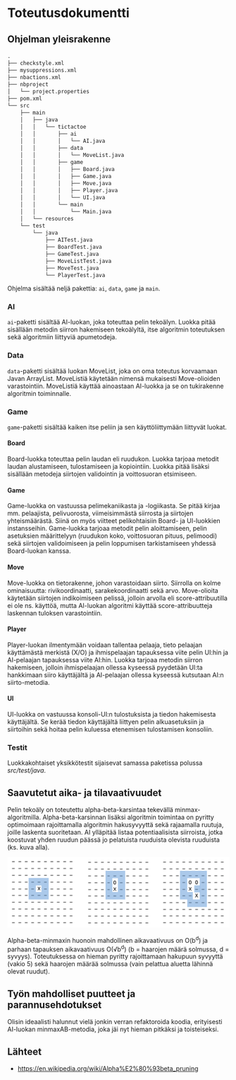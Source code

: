# Toteutusdokumentti

## Ohjelman yleisrakenne

````
.
├── checkstyle.xml
├── mysuppressions.xml
├── nbactions.xml
├── nbproject
│   └── project.properties
├── pom.xml
└── src
    ├── main
    │   ├── java
    │   │   └── tictactoe
    │   │       ├── ai
    │   │       │   └── AI.java
    │   │       ├── data
    │   │       │   └── MoveList.java
    │   │       ├── game
    │   │       │   ├── Board.java
    │   │       │   ├── Game.java
    │   │       │   ├── Move.java
    │   │       │   ├── Player.java
    │   │       │   └── UI.java
    │   │       └── main
    │   │           └── Main.java
    │   └── resources
    └── test
        └── java
            ├── AITest.java
            ├── BoardTest.java
            ├── GameTest.java
            ├── MoveListTest.java
            ├── MoveTest.java
            └── PlayerTest.java
````


Ohjelma sisältää neljä pakettia: `ai`, `data`, `game` ja `main`. 

### AI
`ai`-paketti sisältää AI-luokan, joka toteuttaa pelin tekoälyn. Luokka pitää sisällään metodin siirron hakemiseen tekoälyltä, itse algoritmin toteutuksen sekä algoritmiin liittyviä apumetodeja. 

### Data
`data`-paketti sisältää luokan MoveList, joka on oma toteutus korvaamaan Javan ArrayList. MoveListiä käytetään nimensä mukaisesti Move-olioiden varastointiin. MoveListiä käyttää ainoastaan AI-luokka ja se on tukirakenne algoritmin toiminnalle.

### Game
`game`-paketti sisältää kaiken itse peliin ja sen käyttöliittymään liittyvät luokat.

#### Board
Board-luokka toteuttaa pelin laudan eli ruudukon. Luokka tarjoaa metodit laudan alustamiseen, tulostamiseen ja kopiointiin. Luokka pitää lisäksi sisällään metodeja siirtojen validointin ja voittosuoran etsimiseen.

#### Game
Game-luokka on vastuussa pelimekaniikasta ja -logiikasta. Se pitää kirjaa mm. pelaajista, pelivuorosta, viimeisimmästä siirrosta ja siirtojen yhteismäärästä. Siinä on myös viitteet pelikohtaisiin Board- ja UI-luokkien instansseihin. Game-luokka tarjoaa metodit pelin aloittamiseen, pelin asetuksien määrittelyyn (ruudukon koko, voittosuoran pituus, pelimoodi) sekä siirtojen validoimiseen ja pelin loppumisen tarkistamiseen yhdessä Board-luokan kanssa.

#### Move
Move-luokka on tietorakenne, johon varastoidaan siirto. Siirrolla on kolme ominaisuutta: rivikoordinaatti, sarakekoordinaatti sekä arvo. Move-olioita käytetään siirtojen indikoimiseen pelissä, jolloin arvolla eli score-attribuutilla ei ole ns. käyttöä, mutta AI-luokan algoritmi käyttää score-attribuutteja laskennan tuloksen varastointiin.

#### Player
Player-luokan ilmentymään voidaan tallentaa pelaaja, tieto pelaajan käyttämästä merkistä (X/O) ja ihmispelaajan tapauksessa viite pelin UI:hin ja AI-pelaajan tapauksessa viite AI:hin. Luokka tarjoaa metodin siirron hakemiseen, jolloin ihmispelaajan ollessa kyseessä pyydetään UI:ta hankkimaan siiro käyttäjältä ja AI-pelaajan ollessa kyseessä kutsutaan AI:n siirto-metodia.

#### UI
UI-luokka on vastuussa konsoli-UI:n tulostuksista ja tiedon hakemisesta käyttäjältä. Se kerää tiedon käyttäjältä liittyen pelin alkuasetuksiin ja siirtoihin sekä hoitaa pelin kuluessa etenemisen tulostamisen konsoliin.

### Testit

Luokkakohtaiset yksikkötestit sijaisevat samassa paketissa polussa *src/test/java*.

## Saavutetut aika- ja tilavaativuudet

Pelin tekoäly on toteutettu alpha-beta-karsintaa tekevällä minmax-algoritmilla. Alpha-beta-karsinnan lisäksi algoritmin toimintaa on pyritty optimoimaan rajoittamalla algoritmin hakusyvyyttä sekä rajaamalla ruutuja, joille laskenta suoritetaan. AI ylläpitää listaa potentiaalisista siirroista, jotka koostuvat yhden ruudun päässä jo pelatuista ruuduista olevista ruuduista (ks. kuva alla).

<img src="img/potential-moves-example.png">

Alpha-beta-minmaxin huonoin mahdollinen aikavaativuus on O(b<sup>d</sup>) ja parhaan tapauksen aikavaativuus  O(√b<sup>d</sup>) (b = haarojen määrä solmussa, d = syvyys). Toteutuksessa on hieman pyritty rajoittamaan hakupuun syvyyttä (vakio 5) sekä haarojen määrää solmussa (vain pelattua aluetta lähinnä olevat ruudut). 

## Työn mahdolliset puutteet ja parannusehdotukset
Olisin ideaalisti halunnut vielä jonkin verran refaktoroida koodia, erityisesti AI-luokan minmaxAB-metodia, joka jäi nyt hieman pitkäksi ja toisteiseksi.

## Lähteet
- https://en.wikipedia.org/wiki/Alpha%E2%80%93beta_pruning